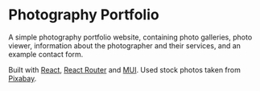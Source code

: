 # Photography Portfolio

A simple photography portfolio website, containing photo galleries, photo viewer, information about the photographer and their services, and an example contact form. 

Built with [React](https://react.dev/), [React Router](https://reactrouter.com/en/main) and [MUI](https://mui.com/). Used stock photos taken from [Pixabay](https://pixabay.com/).
